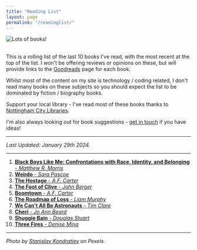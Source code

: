```yaml
---
title: "Reading List"
layout: page
permalink: "/readinglist/"
---
```

<div class="container">
    <div class="row">
        <div class="col-md-12">
            <img src="{{site.baseurl}}/assets/images/readinglistbanner.jpg" class="img-fluid" alt="Lots of books!">
        </div>
    </div>
    <div class="row">
        <div class="col-md-12">
            <br/>
            <p>This is a rolling list of the last 10 books I've read, with the most recent at the top of the list.  I won't be offering reviews or opinions on these, but will provide links to the <a href="https://www.goodreads.com/" target="_blank">Goodreads</a> page for each book.</p>
            <p>Whilst most of the content on my site is technology / coding related, I don't read many books on these subjects so you should expect the list to be dominated by fiction / biography books.</p>
            <p>Support your local library - I've read most of these books thanks to <a href="https://www.nottinghamcitylibraries.co.uk/" target="_blank">Nottingham City Libraries</a>.</p>
            <p>I'm also always looking out for book suggestions - <a href="/contact">get in touch</a> if you have ideas!</p>
            <hr/>
            <p><i>Last Updated: January 29th 2024.</i></p>
            <hr/>
            <ol> 
              <li><a href="https://www.goodreads.com/book/show/134116823-black-boys-like-me" target="_blank"><b>Black Boys Like Me: Confrontations with Race, Identity, and Belonging</b> - <i>Matthew R. Morris</i></a></li> 
              <li><a href="https://www.goodreads.com/book/show/67228173-weirdo" target="_blank"><b>Weirdo</b> - <i>Sara Pascoe</i></a></li>  
              <li><a href="https://www.goodreads.com/book/show/60528635-the-hostage" target="_blank"><b>The Hostage</b> - <i>A.F. Carter</i></a></li>  
              <li><a href="https://www.goodreads.com/book/show/353679.Foot_of_Clive" target="_blank"><b>The Foot of Clive</b> - <i>John Berger</i></a></li>  
              <li><a href="https://www.goodreads.com/book/show/122494787-boomtown" target="_blank"><b>Boomtown</b> - <i>A.F. Carter</i></a></li>    
              <li><a href="https://www.goodreads.com/en/book/show/202484357" target="_blank"><b>The Roadmap of Loss</b> - <i>Liam Murphy</i></a></li>  
              <li><a href="https://www.goodreads.com/book/show/6546549-we-can-t-all-be-astronauts" target="_blank"><b>We Can't All Be Astronauts</b> - <i>Tim Clare</i></a></li> 
              <li><a href="https://www.goodreads.com/book/show/63885982-cheri" target="_blank"><b>Cheri</b> - <i>Jo Ann Beard</i></a></li>   
              <li><a href="https://www.goodreads.com/book/show/52741293-shuggie-bain" target="_blank"><b>Shuggie Bain</b> - <i>Douglas Stuart</i></a></li>
              <li><a href="https://www.goodreads.com/en/book/show/62918267" target="_blank"><b>Three Fires</b> - <i>Denise Mina</i></a></li>   
            </ol>
            <hr/>
            <p><i>Photo by <a href="https://www.pexels.com/photo/books-on-wooden-shelves-inside-library-2908984/" target="_blank">Stanislav Kondratiev</a> on Pexels.</i></p>
         </div>
   </div>
</div>
